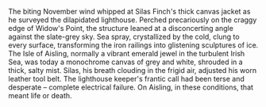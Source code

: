 The biting November wind whipped at Silas Finch's thick canvas jacket as he surveyed the dilapidated lighthouse. Perched precariously on the craggy edge of Widow's Point, the structure leaned at a disconcerting angle against the slate-grey sky.  Sea spray, crystallized by the cold, clung to every surface, transforming the iron railings into glistening sculptures of ice. The Isle of Aisling, normally a vibrant emerald jewel in the turbulent Irish Sea, was today a monochrome canvas of grey and white, shrouded in a thick, salty mist. Silas, his breath clouding in the frigid air, adjusted his worn leather tool belt. The lighthouse keeper's frantic call had been terse and desperate – complete electrical failure. On Aisling, in these conditions, that meant life or death.
